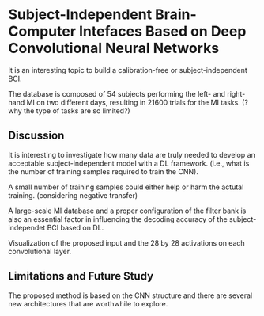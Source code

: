 # Subject-Independent Brain-Computer Intefaces Based on Deep Convolutional Neural Networks

It is an interesting topic to build a calibration-free or subject-independent BCI. 

The database is composed of 54 subjects performing the left- and right-hand MI on two different days, resulting in 21600 trials for the MI tasks. 
(?why the type of tasks are so limited?) 

## Discussion 

It is interesting to investigate how many data are truly needed to develop an acceptable subject-independent model with a DL framework. (i.e., what is the number of training samples required to train the CNN). 

A small number of training samples could either help or harm the actutal training. (considering negative transfer) 

A large-scale MI database and a proper configuration of the filter bank is also an essential factor in influencing the decoding accuracy of the subject-independet BCI based on DL. 

Visualization of the proposed input and the 28 by 28 activations on each convolutional layer. 

## Limitations and Future Study

The proposed method is based on the CNN structure and there are several new architectures that are worthwhile to explore. 
